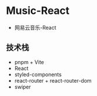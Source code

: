 # Music-React

- 网易云音乐-React

## 技术栈

- pnpm + Vite
- React
- styled-components
- react-router + react-router-dom
- swiper
